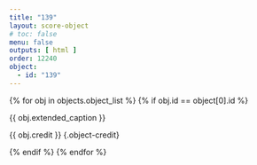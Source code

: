 ```yaml
---
title: "139"
layout: score-object
# toc: false
menu: false
outputs: [ html ]
order: 12240
object:
  - id: "139"
---
```


{% for obj in objects.object_list %}
{% if obj.id == object[0].id %}

{{ obj.extended_caption }}

{{ obj.credit }} {.object-credit}

{% endif %}
{% endfor %}

